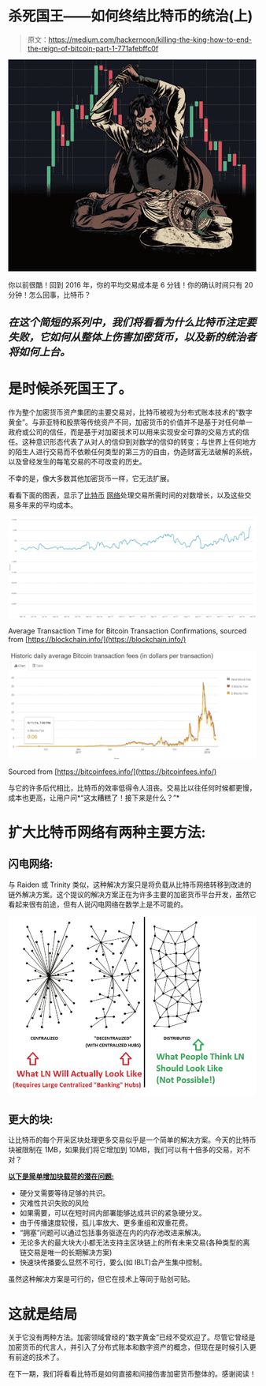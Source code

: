 # 杀死国王——如何终结比特币的统治(上)

> 原文：<https://medium.com/hackernoon/killing-the-king-how-to-end-the-reign-of-bitcoin-part-1-771afebffc0f>

![](img/e4d142fabd95699c14ca41013125c896.png)

你以前很酷！回到 2016 年，你的平均交易成本是 6 分钱！你的确认时间只有 20 分钟！怎么回事，比特币？

## *在这个简短的系列中，我们将看看为什么比特币注定要失败，它如何从整体上伤害加密货币，以及新的统治者将如何上台。*

# 是时候杀死国王了。

作为整个加密货币资产集团的主要交易对，比特币被视为分布式账本技术的“数字黄金”。与菲亚特和股票等传统资产不同，加密货币的价值并不是基于对任何单一政府或公司的信任，而是基于对加密技术可以用来实现安全可靠的交易方式的信任。这种意识形态代表了从对人的信仰到对数学的信仰的转变；与世界上任何地方的陌生人进行交易而不依赖任何类型的第三方的自由，伪造财富无法破解的系统，以及曾经发生的每笔交易的不可改变的历史。

不幸的是，像大多数其他加密货币一样，它无法扩展。

看看下面的图表，显示了[比特币](https://hackernoon.com/tagged/bitcoin) [网络](https://hackernoon.com/tagged/network)处理交易所需时间的对数增长，以及这些交易多年来的平均成本。

![](img/2f46bb2fcd2789f09dd3af8d8392f1bd.png)

Average Transaction Time for Bitcoin Transaction Confirmations, sourced from [https://blockchain.info/](https://blockchain.info/)

![](img/1640d5f0b2c0437a5e08e1510d7849a4.png)

Sourced from [https://bitcoinfees.info/](https://bitcoinfees.info/)

与它的许多后代相比，比特币的效率低得令人沮丧。交易比以往任何时候都更慢，成本也更高，让用户问*“这太糟糕了！接下来是什么？”*

# 扩大比特币网络有两种主要方法:

## 闪电网络:

与 Raiden 或 Trinity 类似，这种解决方案只是将负载从比特币网络转移到改进的链外解决方案。这个提议的解决方案正在为许多主要的加密货币平台开发，虽然它看起来很有前途，但有人说闪电网络在数学上是不可能的。

![](img/0080e34f0ebad494ff762b81e30b0dd5.png)

## 更大的块:

让比特币的每个开采区块处理更多交易似乎是一个简单的解决方案。今天的比特币块被限制在 1MB，如果我们将它增加到 10MB，我们可以有十倍多的交易，对不对？

[**以下是简单增加块载荷的潜在问题:**](https://en.bitcoin.it/wiki/Block_size_limit_controversy#Arguments_in_opposition_to_increasing_the_blocksize)

*   硬分叉需要等待足够的共识。
*   灾难性共识失败的风险
*   如果需要，可以在短时间内部署能够达成共识的紧急硬分叉。
*   由于传播速度较慢，孤儿率放大、更多重组和双重花费。
*   “拥塞”问题可以通过包括事务驱逐在内的内存池改进来解决。
*   无论多大的最大块大小都无法支持主区块链上的所有未来交易(各种类型的离链交易是唯一的长期解决方案)
*   快速块传播要么显然不可行，要么(如 IBLT)会产生集中控制。

虽然这种解决方案是可行的，但它在技术上等同于贴创可贴。

# 这就是结局

关于它没有两种方法。加密领域曾经的“数字黄金”已经不受欢迎了。尽管它曾经是加密货币的代言人，并引入了分布式账本和数字资产的概念，但现在是时候引入更有前途的技术了。

在下一期，我们将看看比特币是如何直接和间接伤害加密货币整体的。感谢阅读！
